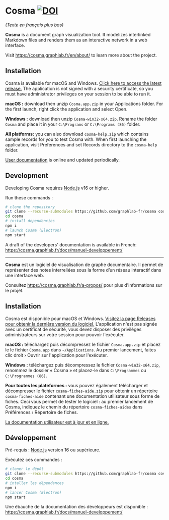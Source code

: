 # Cosma [![DOI](https://zenodo.org/badge/DOI/10.5281/zenodo.5920616.svg)](https://doi.org/10.5281/zenodo.5920616)

*(Texte en français plus bas)*

**Cosma** is a document graph visualization tool. It modelizes interlinked Markdown files and renders them as an interactive network in a web interface.

Visit <https://cosma.graphlab.fr/en/about/> to learn more about the project.

## Installation

Cosma is available for macOS and Windows. [Click here to access the latest release.](https://github.com/graphlab-fr/cosma/releases/latest) The application is not signed with a security certificate, so you must have administrator privileges on your session to be able to run it.

**macOS :** download then unzip `Cosma.app.zip` in your Applications folder. For the first launch, right click the application and select Open.

**Windows :** download then unzip `Cosma-win32-x64.zip`. Rename the folder `Cosma` and place it in your `C:\Programs` or `C:\Programs (86)` folder.

**All platforms:** you can also download `cosma-help.zip` which contains sample records for you to test Cosma with. When first launching the application, visit Preferences and set Records directory to the `cosma-help` folder.

[User documentation](https://cosma.graphlab.fr/docs/) is online and updated periodically.

## Development

Developing Cosma requires [Node.js](https://nodejs.org/fr/) v16 or higher.

Run these commands :

```bash
# clone the repository
git clone --recurse-submodules https://github.com/graphlab-fr/cosma cosma
cd cosma
# install dependencies
npm i
# launch Cosma (Electron)
npm start
```

A draft of the developers' documentation is available in French: https://cosma.graphlab.fr/docs/manuel-developpement/

***

**Cosma** est un logiciel de visualisation de graphe documentaire. Il permet de représenter des notes interreliées sous la forme d’un réseau interactif dans une interface web.

Consultez <https://cosma.graphlab.fr/a-propos/> pour plus d'informations sur le projet.

## Installation

Cosma est disponible pour macOS et Windows. [Visitez la page Releases pour obtenir la dernière version du logiciel.](https://github.com/graphlab-fr/cosma/releases/latest) L'application n'est pas signée avec un certificat de sécurité, vous devez disposer des privilèges administrateurs sur votre session pour pouvoir l'exécuter.

**macOS :** téléchargez puis décompressez le fichier `Cosma.app.zip` et placez le le fichier `Cosma.app` dans `~/Applications`. Au premier lancement, faites clic droit › Ouvrir sur l'application pour l'exécuter.

**Windows :** téléchargez puis décompressez le fichier `Cosma-win32-x64.zip`, renommez le dossier « Cosma » et placez-le dans `C:\Programmes` ou `C:\Programmes (86)`.

**Pour toutes les plateformes :** vous pouvez également télécharger et décompresser le fichier `cosma-fiches-aide.zip` pour obtenir un répertoire `cosma-fiches-aide` contenant une documentation utilisateur sous forme de fiches. Ceci vous permet de tester le logiciel : au premier lancement de Cosma, indiquez le chemin du répertoire `cosma-fiches-aides` dans Préférences › Répertoire de fiches.

[La documentation utilisateur est à jour et en ligne.](https://graphlab-fr.github.io/cosma/fr.html)

## Développement

Pré-requis : [Node.js](https://nodejs.org/fr/) version 16 ou supérieure.

Exécutez ces commandes :

```bash
# cloner le dépôt
git clone --recurse-submodules https://github.com/graphlab-fr/cosma cosma
cd cosma
# intaller les dépendances
npm i
# lancer Cosma (Electron)
npm start
```

Une ébauche de la documentation des développeurs est disponible : https://cosma.graphlab.fr/docs/manuel-developpement/